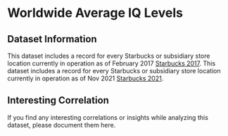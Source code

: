 # Worldwide Average IQ Levels

## Dataset Information
This dataset includes a record for every Starbucks or subsidiary store location currently in operation as of February 2017 [Starbucks 2017](https://www.kaggle.com/datasets/starbucks/store-locations).
This dataset includes a record for every Starbucks or subsidiary store location currently in operation as of Nov 2021 [Starbucks 2021](https://www.kaggle.com/datasets/kukuroo3/starbucks-locations-worldwide-2021-version).

## Interesting Correlation
If you find any interesting correlations or insights while analyzing this dataset, please document them here.